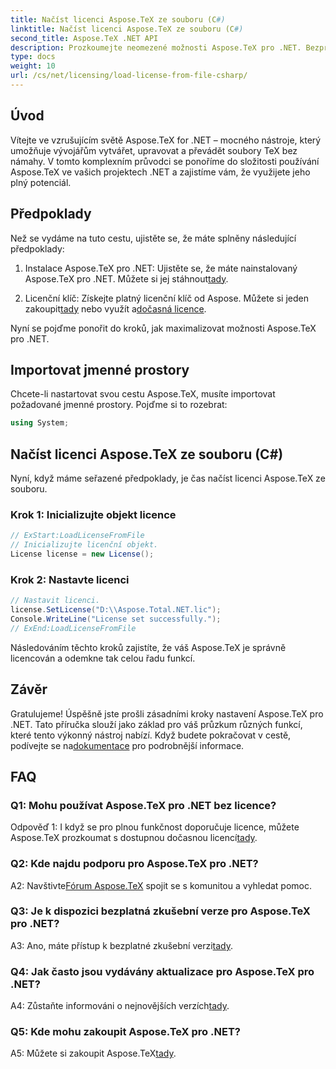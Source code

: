```yaml
---
title: Načíst licenci Aspose.TeX ze souboru (C#)
linktitle: Načíst licenci Aspose.TeX ze souboru (C#)
second_title: Aspose.TeX .NET API
description: Prozkoumejte neomezené možnosti Aspose.TeX pro .NET. Bezproblémově vytvářejte, upravujte a převádějte soubory TeX.
type: docs
weight: 10
url: /cs/net/licensing/load-license-from-file-csharp/
---
```

## Úvod

Vítejte ve vzrušujícím světě Aspose.TeX for .NET – mocného nástroje, který umožňuje vývojářům vytvářet, upravovat a převádět soubory TeX bez námahy. V tomto komplexním průvodci se ponoříme do složitosti používání Aspose.TeX ve vašich projektech .NET a zajistíme vám, že využijete jeho plný potenciál.

## Předpoklady

Než se vydáme na tuto cestu, ujistěte se, že máte splněny následující předpoklady:

1.  Instalace Aspose.TeX pro .NET: Ujistěte se, že máte nainstalovaný Aspose.TeX pro .NET. Můžete si jej stáhnout[tady](https://releases.aspose.com/tex/net/).

2.  Licenční klíč: Získejte platný licenční klíč od Aspose. Můžete si jeden zakoupit[tady](https://purchase.aspose.com/buy) nebo využít a[dočasná licence](https://purchase.aspose.com/temporary-license/).

Nyní se pojďme ponořit do kroků, jak maximalizovat možnosti Aspose.TeX pro .NET.

## Importovat jmenné prostory

Chcete-li nastartovat svou cestu Aspose.TeX, musíte importovat požadované jmenné prostory. Pojďme si to rozebrat:

```csharp
using System;
```

## Načíst licenci Aspose.TeX ze souboru (C#)

Nyní, když máme seřazené předpoklady, je čas načíst licenci Aspose.TeX ze souboru.

### Krok 1: Inicializujte objekt licence

```csharp
// ExStart:LoadLicenseFromFile
// Inicializujte licenční objekt.
License license = new License();
```

### Krok 2: Nastavte licenci

```csharp
// Nastavit licenci.
license.SetLicense("D:\\Aspose.Total.NET.lic");
Console.WriteLine("License set successfully.");
// ExEnd:LoadLicenseFromFile
```

Následováním těchto kroků zajistíte, že váš Aspose.TeX je správně licencován a odemkne tak celou řadu funkcí.

## Závěr

 Gratulujeme! Úspěšně jste prošli zásadními kroky nastavení Aspose.TeX pro .NET. Tato příručka slouží jako základ pro váš průzkum různých funkcí, které tento výkonný nástroj nabízí. Když budete pokračovat v cestě, podívejte se na[dokumentace](https://reference.aspose.com/tex/net/) pro podrobnější informace.

## FAQ

### Q1: Mohu používat Aspose.TeX pro .NET bez licence?

 Odpověď 1: I když se pro plnou funkčnost doporučuje licence, můžete Aspose.TeX prozkoumat s dostupnou dočasnou licencí[tady](https://purchase.aspose.com/temporary-license/).

### Q2: Kde najdu podporu pro Aspose.TeX pro .NET?

 A2: Navštivte[Fórum Aspose.TeX](https://forum.aspose.com/c/tex/47) spojit se s komunitou a vyhledat pomoc.

### Q3: Je k dispozici bezplatná zkušební verze pro Aspose.TeX pro .NET?

 A3: Ano, máte přístup k bezplatné zkušební verzi[tady](https://releases.aspose.com/).

### Q4: Jak často jsou vydávány aktualizace pro Aspose.TeX pro .NET?

 A4: Zůstaňte informováni o nejnovějších verzích[tady](https://releases.aspose.com/tex/net/).

### Q5: Kde mohu zakoupit Aspose.TeX pro .NET?

 A5: Můžete si zakoupit Aspose.TeX[tady](https://purchase.aspose.com/buy).
